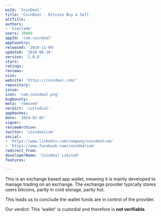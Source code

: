 ```yaml
---
wsId: 'CoinDeal'
title: 'CoinDeal - Bitcoin Buy & Sell'
altTitle: 
authors:
- 'kiwilamb'
users: 10000
appId: 'com.coindeal'
appCountry: 
released: '2019-11-04'
updated: '2020-08-18'
version: '1.0.8'
stars: 
ratings: 
reviews: 
size: 
website: 'https://coindeal.com/'
repository: 
issue: 
icon: 'com.coindeal.png'
bugbounty: 
meta: 'removed'
verdict: 'custodial'
appHashes: 
date: '2024-02-05'
signer: 
reviewArchive: 
twitter: 'coindealcom'
social:
- 'https://www.linkedin.com/company/coindealcom'
- 'https://www.facebook.com/coindealcom'
redirect_from: 
developerName: 'CoinDeal Limited'
features: 

---
```


This is an exchange based app wallet, meaning it is mainly developed to manage trading on an exchange.
The exchange provider typically stores users bitcoins, partly in cold storage, partly hot.

This leads us to conclude the wallet funds are in control of the provider.

Our verdict: This 'wallet' is custodial and therefore is **not verifiable**.

